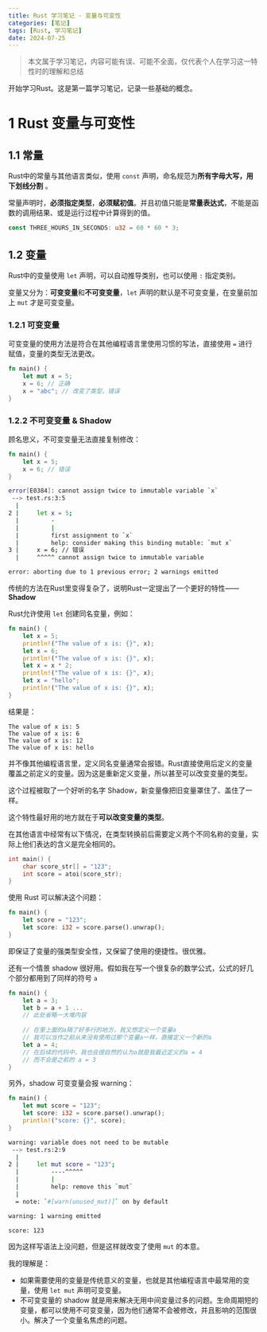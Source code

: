 ```yaml
---
title: Rust 学习笔记 - 变量与可变性
categories: [笔记]
tags: [Rust, 学习笔记]
date: 2024-07-25
---
```


> 本文属于学习笔记，内容可能有误、可能不全面，仅代表个人在学习这一特性时的理解和总结

开始学习Rust。这是第一篇学习笔记，记录一些基础的概念。

<!-- more -->




# 1 Rust 变量与可变性

## 1.1 常量

Rust中的常量与其他语言类似，使用 `const` 声明，命名规范为**所有字母大写，用下划线分割** 。

常量声明时，**必须指定类型**，**必须赋初值**。并且初值只能是**常量表达式**，不能是函数的调用结果、或是运行过程中计算得到的值。

```rust
const THREE_HOURS_IN_SECONDS: u32 = 60 * 60 * 3;
```



## 1.2 变量

Rust中的变量使用 `let` 声明，可以自动推导类别，也可以使用 `:` 指定类别。

变量又分为：**可变变量**和**不可变变量**，`let` 声明的默认是不可变变量，在变量前加上 `mut` 才是可变变量。



### 1.2.1 可变变量

可变变量的使用方法是符合在其他编程语言里使用习惯的写法，直接使用 `=` 进行赋值，变量的类型无法更改。

```rust
fn main() {
    let mut x = 5;
    x = 6; // 正确
    x = "abc"; // 改变了类型，错误
}
```



### 1.2.2 不可变变量 & Shadow

顾名思义，不可变变量无法直接复制修改：

```rust
fn main() {
    let x = 5;
    x = 6; // 错误 
}
```

```sh
error[E0384]: cannot assign twice to immutable variable `x`
 --> test.rs:3:5
  |
2 |     let x = 5;
  |         -
  |         |
  |         first assignment to `x`
  |         help: consider making this binding mutable: `mut x`
3 |     x = 6; // 错误 
  |     ^^^^^ cannot assign twice to immutable variable

error: aborting due to 1 previous error; 2 warnings emitted
```



传统的方法在Rust里变得复杂了，说明Rust一定提出了一个更好的特性——**Shadow**

Rust允许使用 `let` 创建同名变量，例如：

```rust
fn main() {
    let x = 5;
    println!("The value of x is: {}", x);
    let x = 6;
    println!("The value of x is: {}", x);
    let x = x * 2;
    println!("The value of x is: {}", x);
    let x = "hello";
    println!("The value of x is: {}", x);
}
```

结果是：

```
The value of x is: 5
The value of x is: 6
The value of x is: 12
The value of x is: hello
```

并不像其他编程语言里，定义同名变量通常会报错。Rust直接使用后定义的变量覆盖之前定义的变量。因为这是重新定义变量，所以甚至可以改变变量的类型。

这个过程被取了一个好听的名字 Shadow，新变量像把旧变量罩住了、盖住了一样。



这个特性最好用的地方就在于**可以改变变量的类型**。

在其他语言中经常有以下情况，在类型转换前后需要定义两个不同名称的变量，实际上他们表达的含义是完全相同的。

```c++
int main() {
	char score_str[] = "123";
    int score = atoi(score_str);
}
```

使用 Rust 可以解决这个问题：

```rust
fn main() {
    let score = "123";
    let score: i32 = score.parse().unwrap();
}
```

即保证了变量的强类型安全性，又保留了使用的便捷性。很优雅。



还有一个情景 shadow 很好用。假如我在写一个很复杂的数学公式，公式的好几个部分都用到了同样的符号 `a`

```rust
fn main() {
	let a = 3;
    let b = a + 1 ... 
    // 此处省略一大堆内容
    
    // 在里上面的a隔了好多行的地方，我又想定义一个变量a
    // 我可以当作之前从来没有使用过那个变量a一样，直接定义一个新的a
    let a = 4;
    // 在后续的代码中，我也会很自然的认为a就是我最近定义的a = 4
    // 而不会是之前的 a = 3
}
```



另外，shadow 可变变量会报 warning：

```rust
fn main() {
    let mut score = "123";
    let score: i32 = score.parse().unwrap();
    println!("score: {}", score);
}
```

```sh
warning: variable does not need to be mutable
 --> test.rs:2:9
  |
2 |     let mut score = "123";
  |         ----^^^^^
  |         |
  |         help: remove this `mut`
  |
  = note: `#[warn(unused_mut)]` on by default

warning: 1 warning emitted

score: 123
```

因为这样写语法上没问题，但是这样就改变了使用 `mut` 的本意。



我的理解是：

- 如果需要使用的变量是传统意义的变量，也就是其他编程语言中最常用的变量，使用 `let mut` 声明可变变量。
- 不可变变量的 shadow 就是用来解决无用中间变量过多的问题。生命周期短的变量，都可以使用不可变变量，因为他们通常不会被修改，并且影响的范围很小。解决了一个变量名焦虑的问题。




